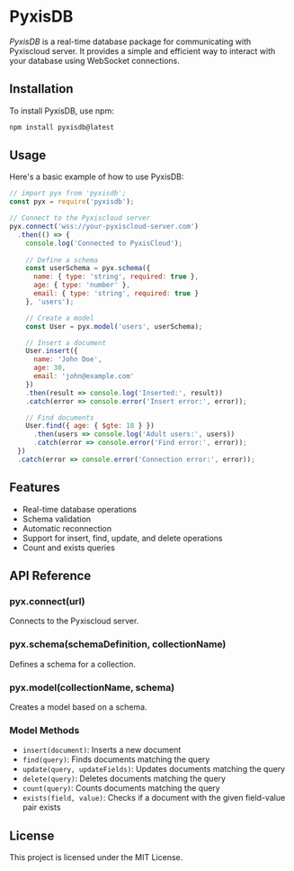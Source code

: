 # PyxisDB

*PyxisDB* is a real-time database package for communicating with Pyxiscloud server. It provides a simple and efficient way to interact with your database using WebSocket connections.

## Installation

To install PyxisDB, use npm:

```bash
npm install pyxisdb@latest
```

## Usage

Here's a basic example of how to use PyxisDB:

```javascript
// import pyx from 'pyxisdb';
const pyx = require('pyxisdb');

// Connect to the Pyxiscloud server
pyx.connect('wss://your-pyxiscloud-server.com')
  .then(() => {
    console.log('Connected to PyxisCloud');
    
    // Define a schema
    const userSchema = pyx.schema({
      name: { type: 'string', required: true },
      age: { type: 'number' },
      email: { type: 'string', required: true }
    }, 'users');

    // Create a model
    const User = pyx.model('users', userSchema);

    // Insert a document
    User.insert({
      name: 'John Doe',
      age: 30,
      email: 'john@example.com'
    })
    .then(result => console.log('Inserted:', result))
    .catch(error => console.error('Insert error:', error));

    // Find documents
    User.find({ age: { $gte: 18 } })
      .then(users => console.log('Adult users:', users))
      .catch(error => console.error('Find error:', error));
  })
  .catch(error => console.error('Connection error:', error));
```

## Features

- Real-time database operations
- Schema validation
- Automatic reconnection
- Support for insert, find, update, and delete operations
- Count and exists queries

## API Reference

### pyx.connect(url)

Connects to the Pyxiscloud server.

### pyx.schema(schemaDefinition, collectionName)

Defines a schema for a collection.

### pyx.model(collectionName, schema)

Creates a model based on a schema.

### Model Methods

- `insert(document)`: Inserts a new document
- `find(query)`: Finds documents matching the query
- `update(query, updateFields)`: Updates documents matching the query
- `delete(query)`: Deletes documents matching the query
- `count(query)`: Counts documents matching the query
- `exists(field, value)`: Checks if a document with the given field-value pair exists

## License

This project is licensed under the MIT License.

